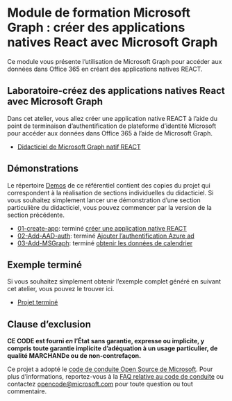 # <a name="microsoft-graph-training-module---build-react-native-apps-with-microsoft-graph"></a>Module de formation Microsoft Graph : créer des applications natives React avec Microsoft Graph

Ce module vous présente l’utilisation de Microsoft Graph pour accéder aux données dans Office 365 en créant des applications natives REACT.

## <a name="lab---build-react-native-apps-with-microsoft-graph"></a>Laboratoire-créez des applications natives React avec Microsoft Graph

Dans cet atelier, vous allez créer une application native REACT à l’aide du point de terminaison d’authentification de plateforme d’identité Microsoft pour accéder aux données dans Office 365 à l’aide de Microsoft Graph.

- [Didacticiel de Microsoft Graph natif REACT](https://docs.microsoft.com/graph/tutorials/react-native)

## <a name="demos"></a>Démonstrations

Le répertoire [Demos](./demos) de ce référentiel contient des copies du projet qui correspondent à la réalisation de sections individuelles du didacticiel. Si vous souhaitez simplement lancer une démonstration d’une section particulière du didacticiel, vous pouvez commencer par la version de la section précédente.

- [01-create-app](demos/01-create-app): terminé [créer une application native REACT](https://docs.microsoft.com/graph/tutorials/react-native?tutorial-step=1)
- [02-Add-AAD-auth](demos/02-add-aad-auth): terminé [Ajouter l’authentification Azure ad](https://docs.microsoft.com/graph/tutorials/react-native?tutorial-step=3)
- [03-Add-MSGraph](demos/03-add-msgraph): terminé [obtenir les données de calendrier](https://docs.microsoft.com/graph/tutorials/react-native?tutorial-step=4)

## <a name="completed-sample"></a>Exemple terminé

Si vous souhaitez simplement obtenir l’exemple complet généré en suivant cet atelier, vous pouvez le trouver ici.

- [Projet terminé](demos/03-add-msgraph)

## <a name="disclaimer"></a>Clause d’exclusion

**CE CODE est fourni *en* l’État sans garantie, expresse ou implicite, y compris toute garantie implicite d’adéquation à un usage particulier, de qualité MARCHANDe ou de non-contrefaçon.**

Ce projet a adopté le [code de conduite Open Source de Microsoft](https://opensource.microsoft.com/codeofconduct/). Pour plus d’informations, reportez-vous à la [FAQ relative au code de conduite](https://opensource.microsoft.com/codeofconduct/faq/) ou contactez [opencode@microsoft.com](mailto:opencode@microsoft.com) pour toute question ou tout commentaire.
